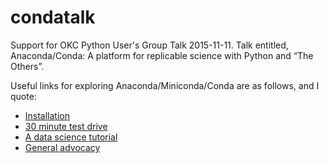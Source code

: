 # condatalk
Support for OKC Python User's Group Talk 2015-11-11. Talk entitled, Anaconda/Conda: A platform for replicable science with Python and “The Others”.

Useful links for exploring Anaconda/Miniconda/Conda are as follows, and I quote:
* [Installation](http://bit.ly/condaquickinstall)
* [30 minute test drive](http://bit.ly/tryconda)
* [A data science tutorial](http://continuum.io/content/conda-data-science)
* [General advocacy](http://continuum.io/why-anaconda)



